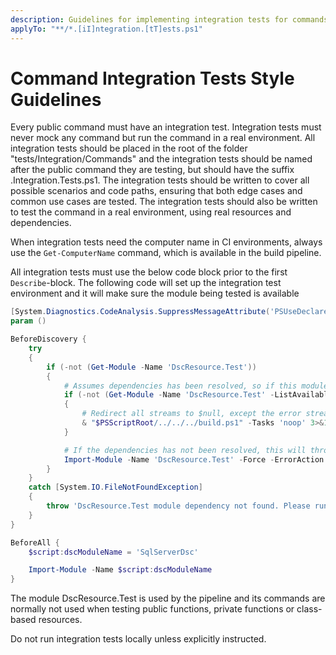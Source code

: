 ```yaml
---
description: Guidelines for implementing integration tests for commands.
applyTo: "**/*.[iI]ntegration.[tT]ests.ps1"
---
```


# Command Integration Tests Style Guidelines

Every public command must have an integration test. Integration tests must
never mock any command but run the command in a real environment. All integration
tests should be placed in the root of the folder "tests/Integration/Commands"
and the integration tests should be named after the public command they are testing,
but should have the suffix .Integration.Tests.ps1. The integration tests should
be written to cover all possible scenarios and code paths, ensuring that both
edge cases and common use cases are tested. The integration tests should
also be written to test the command in a real environment, using real
resources and dependencies.

When integration tests need the computer name in CI environments, always use
the `Get-ComputerName` command, which is available in the build pipeline.

All integration tests must use the below code block prior to the first
`Describe`-block. The following code will set up the integration test
environment and it will make sure the module being tested is available

```powershell
[System.Diagnostics.CodeAnalysis.SuppressMessageAttribute('PSUseDeclaredVarsMoreThanAssignments', '', Justification = 'Suppressing this rule because Script Analyzer does not understand Pester syntax.')]
param ()

BeforeDiscovery {
    try
    {
        if (-not (Get-Module -Name 'DscResource.Test'))
        {
            # Assumes dependencies has been resolved, so if this module is not available, run 'noop' task.
            if (-not (Get-Module -Name 'DscResource.Test' -ListAvailable))
            {
                # Redirect all streams to $null, except the error stream (stream 2)
                & "$PSScriptRoot/../../../build.ps1" -Tasks 'noop' 3>&1 4>&1 5>&1 6>&1 > $null
            }

            # If the dependencies has not been resolved, this will throw an error.
            Import-Module -Name 'DscResource.Test' -Force -ErrorAction 'Stop'
        }
    }
    catch [System.IO.FileNotFoundException]
    {
        throw 'DscResource.Test module dependency not found. Please run ".\build.ps1 -ResolveDependency -Tasks build" first.'
    }
}

BeforeAll {
    $script:dscModuleName = 'SqlServerDsc'

    Import-Module -Name $script:dscModuleName
}
```

The module DscResource.Test is used by the pipeline and its commands
are normally not used when testing public functions, private functions or
class-based resources.

Do not run integration tests locally unless explicitly instructed.
